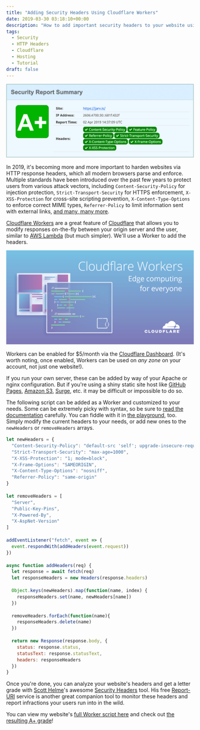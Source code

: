 ```yaml
---
title: "Adding Security Headers Using Cloudflare Workers"
date: 2019-03-30 03:18:10+00:00
description: "How to add important security headers to your website using Cloudflare Workers before delivering the response to the user."
tags:
  - Security
  - HTTP Headers
  - Cloudflare
  - Hosting
  - Tutorial
draft: false
---
```



![A+ security grade for this website](images/security-headers.png)

In 2019, it's becoming more and more important to harden websites via HTTP response headers, which all modern browsers parse and enforce. Multiple standards have been introduced over the past few years to protect users from various attack vectors, including `Content-Security-Policy` for injection protection, `Strict-Transport-Security` for HTTPS enforcement, `X-XSS-Protection` for cross-site scripting prevention, `X-Content-Type-Options` to enforce correct MIME types, `Referrer-Policy` to limit information sent with external links, [and many, many more](https://www.netsparker.com/whitepaper-http-security-headers/).

[Cloudflare Workers](https://www.cloudflare.com/products/cloudflare-workers/) are a great feature of [Cloudflare](https://www.cloudflare.com/) that allows you to modify responses on-the-fly between your origin server and the user, similar to [AWS Lambda](https://aws.amazon.com/lambda/) (but much simpler). We'll use a Worker to add the headers.

![Cloudflare Workers](images/cf-workers.png)

Workers can be enabled for $5/month via the [Cloudflare Dashboard](https://dash.cloudflare.com/). (It's worth noting, once enabled, Workers can be used on *any zone* on your account, not just one website!).

If you run your own server, these can be added by way of your Apache or nginx configuration. But if you're using a shiny static site host like [GitHub Pages](https://pages.github.com/), [Amazon S3](https://aws.amazon.com/s3/), [Surge](https://surge.sh/), etc. it may be difficult or impossible to do so.

The following script can be added as a Worker and customized to your needs. Some can be extremely picky with syntax, so be sure to [read the documentation](https://www.netsparker.com/whitepaper-http-security-headers/) carefully. You can fiddle with it in [the playground](https://cloudflareworkers.com/), too. Simply modify the current headers to your needs, or add new ones to the `newHeaders` or `removeHeaders` arrays. 

```js
let newHeaders = {
  "Content-Security-Policy": "default-src 'self'; upgrade-insecure-requests",
  "Strict-Transport-Security": "max-age=1000",
  "X-XSS-Protection": "1; mode=block",
  "X-Frame-Options": "SAMEORIGIN",
  "X-Content-Type-Options": "nosniff",
  "Referrer-Policy": "same-origin"
}

let removeHeaders = [
  "Server",
  "Public-Key-Pins",
  "X-Powered-By",
  "X-AspNet-Version"
]

addEventListener("fetch", event => {
  event.respondWith(addHeaders(event.request))
})

async function addHeaders(req) {
  let response = await fetch(req)
  let responseHeaders = new Headers(response.headers)

  Object.keys(newHeaders).map(function(name, index) {
    responseHeaders.set(name, newHeaders[name])
  })

  removeHeaders.forEach(function(name){
    responseHeaders.delete(name)
  })

  return new Response(response.body, {
    status: response.status,
    statusText: response.statusText,
    headers: responseHeaders
  })
}
```


Once you're done, you can analyze your website's headers and get a letter grade with [Scott Helme](https://scotthelme.co.uk/)'s awesome [Security Headers](https://securityheaders.com/) tool. His free [Report-URI](https://report-uri.com/) service is another great companion tool to monitor these headers and report infractions your users run into in the wild.

You can view my website's [full Worker script here](https://git.jarv.is/jake/jarv.is/blob/master/worker.js) and check out [the resulting A+ grade](https://securityheaders.com/?q=https%3A%2F%2Fjarv.is%2F)!